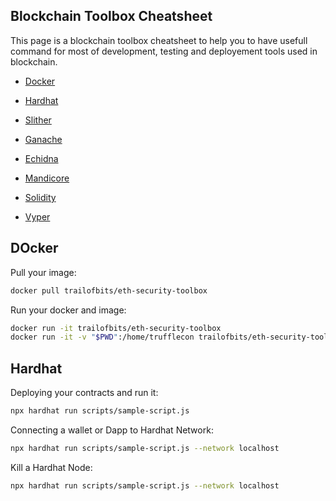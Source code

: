 ## Blockchain Toolbox Cheatsheet

This page is a blockchain toolbox cheatsheet to help you to have usefull command for most of development, testing and deployement tools used in blockchain.

- [Docker](#docker)
- [Hardhat](#hardhat)
- [Slither](#slither)
- [Ganache](#ganache)
- [Echidna](#echidna)
- [Mandicore](#mandicore)

- [Solidity](#solidity)
- [Vyper](#vyper)

## DOcker

Pull your image:
```bash
docker pull trailofbits/eth-security-toolbox
```
Run your docker and image:
```bash
docker run -it trailofbits/eth-security-toolbox
docker run -it -v "$PWD":/home/trufflecon trailofbits/eth-security-toolbox
```

## Hardhat

Deploying your contracts and run it:
```bash
npx hardhat run scripts/sample-script.js
```
Connecting a wallet or Dapp to Hardhat Network:
```bash
npx hardhat run scripts/sample-script.js --network localhost
```
Kill a Hardhat Node:
```bash
npx hardhat run scripts/sample-script.js --network localhost
```
